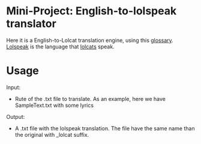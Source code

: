 # Mini-Project: English-to-lolspeak translator

Here it is a English-to-Lolcat translation engine, using this [glossary](https://github.com/normansimonr/Dumb-Cogs/blob/master/lolz/data/tranzlashun.json). [Lolspeak](https://en.wiktionary.org/wiki/lolspeak) is the language that [lolcats](https://en.wikipedia.org/wiki/Lolcat) speak. 

# Usage 

Input:
* Rute of the .txt file to translate. As an example, here we have SampleText.txt with some lyrics

Output:
* A .txt file with the lolspeak translation. The file have the same name than the original with _lolcat suffix.
